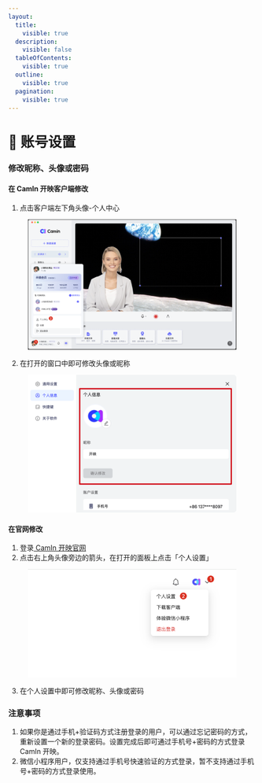 ```yaml
---
layout:
  title:
    visible: true
  description:
    visible: false
  tableOfContents:
    visible: true
  outline:
    visible: true
  pagination:
    visible: true
---
```


# 🐼 账号设置

### 修改昵称、头像或密码

#### 在 CamIn 开映客户端修改

1. 点击客户端左下角头像-个人中心

<figure><img src="../.gitbook/assets/image (25).png" alt="" width="563"><figcaption></figcaption></figure>

2. 在打开的窗口中即可修改头像或昵称

<figure><img src="../.gitbook/assets/image (26).png" alt="" width="563"><figcaption></figcaption></figure>

#### 在官网修改

1. 登录[ CamIn 开映官网](https://www.camin.cn)
2. 点击右上角头像旁边的箭头，在打开的面板上点击「个人设置」

<figure><img src="../.gitbook/assets/image (6).png" alt="" width="459"><figcaption></figcaption></figure>

3. 在个人设置中即可修改昵称、头像或密码

### 注意事项

1. 如果你是通过手机+验证码方式注册登录的用户，可以通过忘记密码的方式，重新设置一个新的登录密码。设置完成后即可通过手机号+密码的方式登录 CamIn 开映。
2. 微信小程序用户，仅支持通过手机号快速验证的方式登录，暂不支持通过手机号+密码的方式登录使用。

